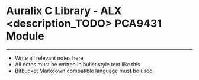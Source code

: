 # Auralix C Library - ALX <description_TODO> PCA9431 Module
---
- Write all relevant notes here
- All notes must be written in bullet style text like this
- Bitbucket Markdown compatible language must be used
